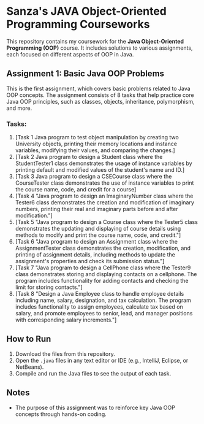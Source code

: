 # Sanza's JAVA Object-Oriented Programming Courseworks

This repository contains my coursework for the **Java Object-Oriented Programming (OOP)** course. It includes solutions to various assignments, each focused on different aspects of OOP in Java.

## Assignment 1: Basic Java OOP Problems

This is the first assignment, which covers basic problems related to Java OOP concepts. The assignment consists of 8 tasks that help practice core Java OOP principles, such as classes, objects, inheritance, polymorphism, and more.

### Tasks:
1. [Task 1 Java program to test object manipulation by creating two University objects, printing their memory locations and instance variables, modifying their values, and comparing the changes.]
2. [Task 2 Java program to design a Student class where the StudentTester1 class demonstrates the usage of instance variables by printing default and modified values of the student's name and ID.]
3. [Task 3 Java program to design a CSECourse class where the CourseTester class demonstrates the use of instance variables to print the course name, code, and credit for a course]
4. [Task 4 "Java program to design an ImaginaryNumber class where the Tester6 class demonstrates the creation and modification of imaginary numbers, printing their real and imaginary parts before and after modification."]
5. [Task 5 "Java program to design a Course class where the Tester5 class demonstrates the updating and displaying of course details using methods to modify and print the course name, code, and credit."]
6. [Task 6 "Java program to design an Assignment class where the AssignmentTester class demonstrates the creation, modification, and printing of assignment details, including methods to update the assignment's properties and check its submission status."]
7. [Task 7 "Java program to design a CellPhone class where the Tester9 class demonstrates storing and displaying contacts on a cellphone. The program includes functionality for adding contacts and checking the limit for storing contacts."]
8. [Task 8 "Design a Java Employee class to handle employee details including name, salary, designation, and tax calculation. The program includes functionality to assign employees, calculate tax based on salary, and promote employees to senior, lead, and manager positions with corresponding salary increments."]

## How to Run
1. Download the files from this repository.
2. Open the `.java` files in any text editor or IDE (e.g., IntelliJ, Eclipse, or NetBeans).
3. Compile and run the Java files to see the output of each task.

## Notes
- The purpose of this assignment was to reinforce key Java OOP concepts through hands-on coding.
